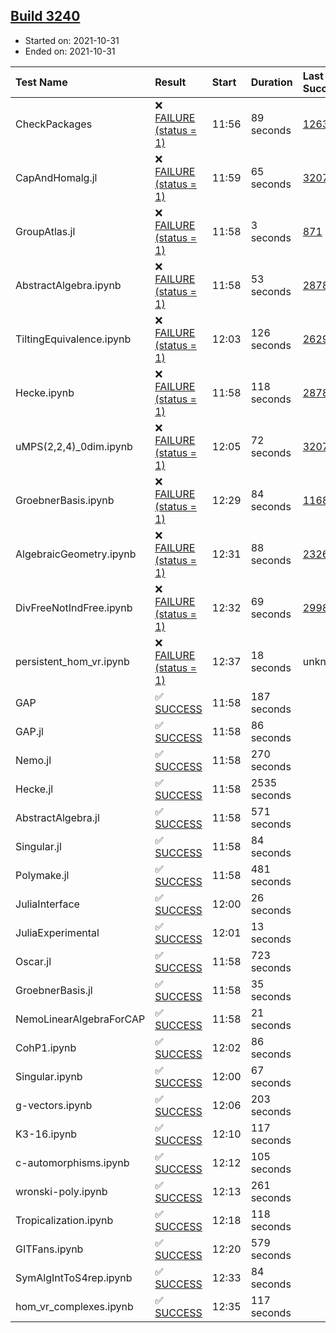 ## [Build 3240](https://oscarci.mathematik.uni-kl.de/job/oscar-stable/3240/)

* Started on: 2021-10-31
* Ended on: 2021-10-31

| Test Name    | Result | Start | Duration | Last Success | First Failure |
|:-------------|:-------|:------|:---------|:-------------|:--------------|
| CheckPackages | ❌ [FAILURE (status = 1)](https://oscarci.mathematik.uni-kl.de/job/oscar-stable/3240/artifact/logs/build-3240/CheckPackages.log) | 11:56 | 89 seconds | [1263](https://oscarci.mathematik.uni-kl.de/job/oscar-stable/1263/) | [1264](https://oscarci.mathematik.uni-kl.de/job/oscar-stable/1264/) |
| CapAndHomalg.jl | ❌ [FAILURE (status = 1)](https://oscarci.mathematik.uni-kl.de/job/oscar-stable/3240/artifact/logs/build-3240/CapAndHomalg.jl.log) | 11:59 | 65 seconds | [3207](https://oscarci.mathematik.uni-kl.de/job/oscar-stable/3207/) | [3208](https://oscarci.mathematik.uni-kl.de/job/oscar-stable/3208/) |
| GroupAtlas.jl | ❌ [FAILURE (status = 1)](https://oscarci.mathematik.uni-kl.de/job/oscar-stable/3240/artifact/logs/build-3240/GroupAtlas.jl.log) | 11:58 | 3 seconds | [871](https://oscarci.mathematik.uni-kl.de/job/oscar-stable/871/) | [872](https://oscarci.mathematik.uni-kl.de/job/oscar-stable/872/) |
| AbstractAlgebra.ipynb | ❌ [FAILURE (status = 1)](https://oscarci.mathematik.uni-kl.de/job/oscar-stable/3240/artifact/logs/build-3240/AbstractAlgebra.ipynb.log) | 11:58 | 53 seconds | [2878](https://oscarci.mathematik.uni-kl.de/job/oscar-stable/2878/) | [2879](https://oscarci.mathematik.uni-kl.de/job/oscar-stable/2879/) |
| TiltingEquivalence.ipynb | ❌ [FAILURE (status = 1)](https://oscarci.mathematik.uni-kl.de/job/oscar-stable/3240/artifact/logs/build-3240/TiltingEquivalence.ipynb.log) | 12:03 | 126 seconds | [2629](https://oscarci.mathematik.uni-kl.de/job/oscar-stable/2629/) | [2630](https://oscarci.mathematik.uni-kl.de/job/oscar-stable/2630/) |
| Hecke.ipynb | ❌ [FAILURE (status = 1)](https://oscarci.mathematik.uni-kl.de/job/oscar-stable/3240/artifact/logs/build-3240/Hecke.ipynb.log) | 11:58 | 118 seconds | [2878](https://oscarci.mathematik.uni-kl.de/job/oscar-stable/2878/) | [2879](https://oscarci.mathematik.uni-kl.de/job/oscar-stable/2879/) |
| uMPS(2,2,4)_0dim.ipynb | ❌ [FAILURE (status = 1)](https://oscarci.mathematik.uni-kl.de/job/oscar-stable/3240/artifact/logs/build-3240/uMPS-2-2-4-_0dim.ipynb.log) | 12:05 | 72 seconds | [3207](https://oscarci.mathematik.uni-kl.de/job/oscar-stable/3207/) | [3208](https://oscarci.mathematik.uni-kl.de/job/oscar-stable/3208/) |
| GroebnerBasis.ipynb | ❌ [FAILURE (status = 1)](https://oscarci.mathematik.uni-kl.de/job/oscar-stable/3240/artifact/logs/build-3240/GroebnerBasis.ipynb.log) | 12:29 | 84 seconds | [1168](https://oscarci.mathematik.uni-kl.de/job/oscar-stable/1168/) | [1169](https://oscarci.mathematik.uni-kl.de/job/oscar-stable/1169/) |
| AlgebraicGeometry.ipynb | ❌ [FAILURE (status = 1)](https://oscarci.mathematik.uni-kl.de/job/oscar-stable/3240/artifact/logs/build-3240/AlgebraicGeometry.ipynb.log) | 12:31 | 88 seconds | [2326](https://oscarci.mathematik.uni-kl.de/job/oscar-stable/2326/) | [2327](https://oscarci.mathematik.uni-kl.de/job/oscar-stable/2327/) |
| DivFreeNotIndFree.ipynb | ❌ [FAILURE (status = 1)](https://oscarci.mathematik.uni-kl.de/job/oscar-stable/3240/artifact/logs/build-3240/DivFreeNotIndFree.ipynb.log) | 12:32 | 69 seconds | [2998](https://oscarci.mathematik.uni-kl.de/job/oscar-stable/2998/) | [2999](https://oscarci.mathematik.uni-kl.de/job/oscar-stable/2999/) |
| persistent_hom_vr.ipynb | ❌ [FAILURE (status = 1)](https://oscarci.mathematik.uni-kl.de/job/oscar-stable/3240/artifact/logs/build-3240/persistent_hom_vr.ipynb.log) | 12:37 | 18 seconds | unknown | unknown |
| GAP | ✅ [SUCCESS](https://oscarci.mathematik.uni-kl.de/job/oscar-stable/3240/artifact/logs/build-3240/GAP.log) | 11:58 | 187 seconds |  |  |
| GAP.jl | ✅ [SUCCESS](https://oscarci.mathematik.uni-kl.de/job/oscar-stable/3240/artifact/logs/build-3240/GAP.jl.log) | 11:58 | 86 seconds |  |  |
| Nemo.jl | ✅ [SUCCESS](https://oscarci.mathematik.uni-kl.de/job/oscar-stable/3240/artifact/logs/build-3240/Nemo.jl.log) | 11:58 | 270 seconds |  |  |
| Hecke.jl | ✅ [SUCCESS](https://oscarci.mathematik.uni-kl.de/job/oscar-stable/3240/artifact/logs/build-3240/Hecke.jl.log) | 11:58 | 2535 seconds |  |  |
| AbstractAlgebra.jl | ✅ [SUCCESS](https://oscarci.mathematik.uni-kl.de/job/oscar-stable/3240/artifact/logs/build-3240/AbstractAlgebra.jl.log) | 11:58 | 571 seconds |  |  |
| Singular.jl | ✅ [SUCCESS](https://oscarci.mathematik.uni-kl.de/job/oscar-stable/3240/artifact/logs/build-3240/Singular.jl.log) | 11:58 | 84 seconds |  |  |
| Polymake.jl | ✅ [SUCCESS](https://oscarci.mathematik.uni-kl.de/job/oscar-stable/3240/artifact/logs/build-3240/Polymake.jl.log) | 11:58 | 481 seconds |  |  |
| JuliaInterface | ✅ [SUCCESS](https://oscarci.mathematik.uni-kl.de/job/oscar-stable/3240/artifact/logs/build-3240/JuliaInterface.log) | 12:00 | 26 seconds |  |  |
| JuliaExperimental | ✅ [SUCCESS](https://oscarci.mathematik.uni-kl.de/job/oscar-stable/3240/artifact/logs/build-3240/JuliaExperimental.log) | 12:01 | 13 seconds |  |  |
| Oscar.jl | ✅ [SUCCESS](https://oscarci.mathematik.uni-kl.de/job/oscar-stable/3240/artifact/logs/build-3240/Oscar.jl.log) | 11:58 | 723 seconds |  |  |
| GroebnerBasis.jl | ✅ [SUCCESS](https://oscarci.mathematik.uni-kl.de/job/oscar-stable/3240/artifact/logs/build-3240/GroebnerBasis.jl.log) | 11:58 | 35 seconds |  |  |
| NemoLinearAlgebraForCAP | ✅ [SUCCESS](https://oscarci.mathematik.uni-kl.de/job/oscar-stable/3240/artifact/logs/build-3240/NemoLinearAlgebraForCAP.log) | 11:58 | 21 seconds |  |  |
| CohP1.ipynb | ✅ [SUCCESS](https://oscarci.mathematik.uni-kl.de/job/oscar-stable/3240/artifact/logs/build-3240/CohP1.ipynb.log) | 12:02 | 86 seconds |  |  |
| Singular.ipynb | ✅ [SUCCESS](https://oscarci.mathematik.uni-kl.de/job/oscar-stable/3240/artifact/logs/build-3240/Singular.ipynb.log) | 12:00 | 67 seconds |  |  |
| g-vectors.ipynb | ✅ [SUCCESS](https://oscarci.mathematik.uni-kl.de/job/oscar-stable/3240/artifact/logs/build-3240/g-vectors.ipynb.log) | 12:06 | 203 seconds |  |  |
| K3-16.ipynb | ✅ [SUCCESS](https://oscarci.mathematik.uni-kl.de/job/oscar-stable/3240/artifact/logs/build-3240/K3-16.ipynb.log) | 12:10 | 117 seconds |  |  |
| c-automorphisms.ipynb | ✅ [SUCCESS](https://oscarci.mathematik.uni-kl.de/job/oscar-stable/3240/artifact/logs/build-3240/c-automorphisms.ipynb.log) | 12:12 | 105 seconds |  |  |
| wronski-poly.ipynb | ✅ [SUCCESS](https://oscarci.mathematik.uni-kl.de/job/oscar-stable/3240/artifact/logs/build-3240/wronski-poly.ipynb.log) | 12:13 | 261 seconds |  |  |
| Tropicalization.ipynb | ✅ [SUCCESS](https://oscarci.mathematik.uni-kl.de/job/oscar-stable/3240/artifact/logs/build-3240/Tropicalization.ipynb.log) | 12:18 | 118 seconds |  |  |
| GITFans.ipynb | ✅ [SUCCESS](https://oscarci.mathematik.uni-kl.de/job/oscar-stable/3240/artifact/logs/build-3240/GITFans.ipynb.log) | 12:20 | 579 seconds |  |  |
| SymAlgIntToS4rep.ipynb | ✅ [SUCCESS](https://oscarci.mathematik.uni-kl.de/job/oscar-stable/3240/artifact/logs/build-3240/SymAlgIntToS4rep.ipynb.log) | 12:33 | 84 seconds |  |  |
| hom_vr_complexes.ipynb | ✅ [SUCCESS](https://oscarci.mathematik.uni-kl.de/job/oscar-stable/3240/artifact/logs/build-3240/hom_vr_complexes.ipynb.log) | 12:35 | 117 seconds |  |  |
